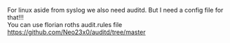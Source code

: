 For linux aside from syslog we also need auditd. But I need a config file for that!!!  
You can use florian roths audit.rules file
https://github.com/Neo23x0/auditd/tree/master
